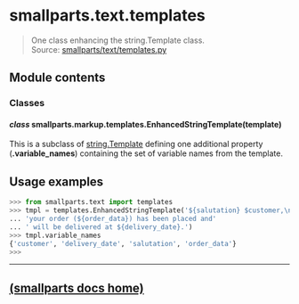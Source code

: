 # smallparts.text.templates

> One class enhancing the string.Template class.  
> Source: [smallparts/text/templates.py](https://github.com/blackstream-x/smallparts/blob/master/smallparts/text/templates.py)

## Module contents

### Classes

#### *class* smallparts.markup.templates.**EnhancedStringTemplate**(template)

This is a subclass of [string.Template](https://docs.python.org/library/string.html#string.Template)
defining one additional property (**.variable_names**) containing the set
of variable names from the template.

## Usage examples

```python
>>> from smallparts.text import templates
>>> tmpl = templates.EnhancedStringTemplate('${salutation} $customer,\n\n'
... 'your order (${order_data}) has been placed and'
... ' will be delivered at ${delivery_date}.')
>>> tmpl.variable_names
{'customer', 'delivery_date', 'salutation', 'order_data'}
>>> 
```

----
[(smallparts docs home)](./)
----

